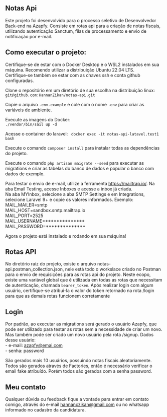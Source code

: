 ## Notas Api

Este projeto foi desenvolvido para o processo seletivo de Desenvolvedor Back-end na Azapfy.
Consiste em rotas api para a criação de notas fiscais, utilizando autenticação Sanctum, filas de processamento e envio de notificação por e-mail.


## Como executar o projeto:

Certifique-se de estar com o Docker Desktop e o WSL2 instalados em sua máquina. Recomendo utilizar a distribuição Ubuntu 22.04 LTS.<br>
Certifique-se também se estar com as chaves ssh e conta github configuradas.

Clone o repositório em um diretório de sua escolha na distribuição linux: <br>
`` git@github.com:HannanZikan/notas-api.git ``

Copie o arquivo ``.env.example`` e cole com o nome ``.env`` para criar as variáveis de ambiente.

Execute as imagens do Docker: <br>
`` ./vendor/bin/sail up -d ``

Acesse o container do laravel:
`` docker exec -it notas-api-latavel.test1 bash``

Execute o comando `` composer install `` para instalar todas as dependências do projeto.

Execute o comando ``php artisan maigrate --seed`` para executar as migrations e criar as tabelas do banco de dados e popular o banco com dados de exemplo.

Para testar o envio de e-mail, utilize a ferramenta https://mailtrap.io/. Na aba Email Testing, acesse Inboxes e acesse a inbox já criada.<br>
Na aba MYInbox, selecione a aba SMTP Settings e em Integrations, selecione Laravel 9+ e copie os valores informados.
Exemplo:
MAIL_MAILER=smtp<br>
MAIL_HOST=sandbox.smtp.mailtrap.io<br>
MAIL_PORT=2525<br>
MAIL_USERNAME=************** <br>
MAIL_PASSWORD=************** <br>

Agora o projeto está instalado e rodando em sua máquina!

## Rotas API

No diretório raiz do projeto, existe o arquivo notas-api.postman_collection.json, nele está todo o workslace criado no Postman para o envio de requisições para as rotas api do projeto.
Neste ecopo, existe uma variável global que é utilizada em todas as rotas que necessitam de autenticação, chamada ``bearer_token``. Após realizar login com algum usuário, certifique-se atribui-la o valor do token retornado na rota /login para que as demais rotas funcionem corretamente

## Login

Por padrão, ao executar as migrations será gerado o usuário Azapfy, que pode ser utilizado para testar as rotas sem a necessidade de criar um novo. Mas também pode ser criado um novo usuário pela rota /signup.
Dados desse usuário: <br>
    - e-mail: azapfy@emai.com <br>
    - senha: password

São gerados mais 10 usuários, possuindo notas fiscais aleatoriamente. Todos são gerados através de Factories, então é necessário verificar o email fake atribuído. Porém todos são gerados com a senha password.

## Meu contato

Qualquer dúvida ou feedback fique a vontade para entrar em contato comigo, através do e-mail hannanczikan@gmail.com ou no whatsapp informado no cadastro da candidatura.
